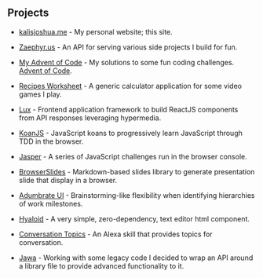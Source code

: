 ## Projects

  - [kalisjoshua.me](https://github.com/kalisjoshua/kalisjoshua.me) -
    My personal website; this site.

  - [Zaephyr.us](https://github.com/kalisjoshua/zaephyrus) -
    An API for serving various side projects I build for fun.

  - [My Advent of Code](https://github.com/kalisjoshua/adventofcode/) -
    My solutions to some fun coding challenges. [Advent of Code](https://adventofcode.com/).

  - [Recipes Worksheet](https://github.com/kalisjoshua/factorio-recipes-worksheet) -
    A generic calculator application for some video games I play.

  - [Lux](https://github.com/kalisjoshua/lux-core) -
    Frontend application framework to build ReactJS components from API responses leveraging hypermedia.

  - [KoanJS](https://github.com/kalisjoshua/koans-js) -
    JavaScript koans to progressively learn JavaScript through TDD in the browser.

  - [Jasper](https://github.com/kalisjoshua/Jasper) -
    A series of JavaScript challenges run in the browser console.

  - [BrowserSlides](https://github.com/kalisjoshua/BrowserSlides) -
    Markdown-based slides library to generate presentation slide that display in a browser.

  - [Adumbrate UI](https://github.com/kalisjoshua/adumbrate-ui) -
    Brainstorming-like flexibility when identifying hierarchies of work milestones.

  - [Hyaloid](https://github.com/kalisjoshua/hyaloid) -
    A very simple, zero-dependency, text editor html component.

  - [Conversation Topics](https://github.com/kalisjoshua/AlexaSkill-ConversationTopics) -
    An Alexa skill that provides topics for conversation.

  - [Jawa](https://github.com/kalisjoshua/jawa) -
    Working with some legacy code I decided to wrap an API around a library file to provide advanced functionality to it.
